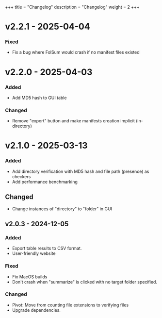 +++
title = "Changelog"
description = "Changelog"
weight = 2
+++

# v2.2.1 - 2025-04-04

### Fixed

- Fix a bug where FolSum would crash if no manifest files existed

# v2.2.0 - 2025-04-03

### Added

- Add MD5 hash to GUI table
 
### Changed

- Remove "export" button and make manifests creation implicit (in-directory)

# v2.1.0 - 2025-03-13

### Added

- Add directory verification with MD5 hash and file path (presence) as checkers
- Add performance benchmarking

## Changed

- Change instances of "directory" to "folder" in GUI

## v2.0.3 - 2024-12-05

### Added

- Export table results to CSV format.
- User-friendly website

### Fixed

- Fix MacOS builds
- Don't crash when "summarize" is clicked with no target folder specified.

### Changed

- Pivot: Move from counting file extensions to verifying files
- Upgrade dependencies.
